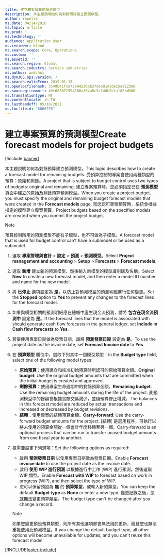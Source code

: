 ```yaml
---
title: 建立專案預算的預測模型
description: 本主題說明如何為剩餘預算建立預測模型。
author: Yowelle
ms.date: 04/24/2020
ms.topic: article
ms.prod: ''
ms.technology: ''
audience: Application User
ms.reviewer: kfend
ms.search.scope: Core, Operations
ms.custom: ''
ms.assetid: ''
ms.search.region: Global
ms.search.industry: Service industries
ms.author: andchoi
ms.dyn365.ops.version: 7
ms.search.validFrom: 2019-01-15
ms.openlocfilehash: 3549b41fce72b44230ab27de081dade15a912266
ms.sourcegitcommit: 40f68387f594180af64a5e5c748b6efa188bd300
ms.translationtype: HT
ms.contentlocale: zh-TW
ms.lasthandoff: 05/10/2021
ms.locfileid: "6006276"
---
```

# <a name="create-forecast-models-for-project-budgets"></a><span data-ttu-id="55d75-103">建立專案預算的預測模型</span><span class="sxs-lookup"><span data-stu-id="55d75-103">Create forecast models for project budgets</span></span> 

[!include [banner](../includes/banner.md)]

<span data-ttu-id="55d75-104">本主題說明如何為剩餘預算建立預測模型。</span><span class="sxs-lookup"><span data-stu-id="55d75-104">This topic describes how to create a forecast model for remaining budgets.</span></span> <span data-ttu-id="55d75-105">受預算控制的專案會使用兩種類型的預算：原始和剩餘。</span><span class="sxs-lookup"><span data-stu-id="55d75-105">A project that is subject to budget control uses two types of budgets: original and remaining.</span></span> <span data-ttu-id="55d75-106">建立專案預算時，您必須指定已在 **預測模型** 頁面中建立的原始及剩餘預算預測模型。</span><span class="sxs-lookup"><span data-stu-id="55d75-106">When you create a project budget, you must specify the original and remaining budget forecast models that were created in the **Forecast models** page.</span></span> <span data-ttu-id="55d75-107">當您認可專案預算時，系統會根據指定的模型建立專案預算。</span><span class="sxs-lookup"><span data-stu-id="55d75-107">Project budgets based on the specified models are created when you commit the project budget.</span></span>

> [!NOTE]
> <span data-ttu-id="55d75-108">預算控制所用的預測模型不能有子模型，也不可做為子模型。</span><span class="sxs-lookup"><span data-stu-id="55d75-108">A forecast model that is used for budget control can’t have a submodel or be used as a submodel.</span></span>

1. <span data-ttu-id="55d75-109">選取 **專案管理與會計** > **設定** > **預測**  > **預測模型**。</span><span class="sxs-lookup"><span data-stu-id="55d75-109">Select **Project management and accounting** > **Setup** > **Forecasts**  > **Forecast models**.</span></span>
2. <span data-ttu-id="55d75-110">選取 **新增** 建立新的預測模型，然後輸入新模型的模型識別碼及名稱。</span><span class="sxs-lookup"><span data-stu-id="55d75-110">Select **New** to create a new forecast model, and then enter a model ID number and name for the new model.</span></span> 
3. <span data-ttu-id="55d75-111">將 **已停止** 選項設定為 **是**，以防止對預測模型的預測明細進行任何變更。</span><span class="sxs-lookup"><span data-stu-id="55d75-111">Set the **Stopped** option to **Yes** to prevent any changes to the forecast lines for the forecast model.</span></span> 
4. <span data-ttu-id="55d75-112">如果與模型相關的預測明細應在總帳中產生現金流預測，請將 **包含在現金流預測中** 設定為 **是**。</span><span class="sxs-lookup"><span data-stu-id="55d75-112">If the forecast lines that the model is associated with should generate cash flow forecasts in the general ledger, set **Include in Cash flow forecasts** to **Yes.**</span></span> 
5. <span data-ttu-id="55d75-113">若要使用專案日期做為發票日期，請將 **預測發票日期** 設定為 **是**。</span><span class="sxs-lookup"><span data-stu-id="55d75-113">To use the project date as the invoice date, set **Forecast Invoice date** to **Yes**.</span></span> 
6. <span data-ttu-id="55d75-114">在 **預算類型** 欄位中，選取下列其中一個模型類型：</span><span class="sxs-lookup"><span data-stu-id="55d75-114">In the **Budget type** field, select one of the following model types:</span></span>

   - <span data-ttu-id="55d75-115">**原始預算**：使用建立和核准初始預算時所認可的原始預算金額。</span><span class="sxs-lookup"><span data-stu-id="55d75-115">**Original budget**: Use the original budget amounts that are committed when the initial budget is created and approved.</span></span>
   - <span data-ttu-id="55d75-116">**剩餘預算**：使用專案生命週期中的剩餘預算金額。</span><span class="sxs-lookup"><span data-stu-id="55d75-116">**Remaining budget**: Use the remaining budget amounts during the life of the project.</span></span> <span data-ttu-id="55d75-117">此預測模型中的餘額會根據實際交易減少，並隨預算修正增減。</span><span class="sxs-lookup"><span data-stu-id="55d75-117">The balances in this forecast model are reduced by actual transactions and increased or decreased by budget revisions.</span></span>
   - <span data-ttu-id="55d75-118">**結轉**：使用專案的結轉預算金額。</span><span class="sxs-lookup"><span data-stu-id="55d75-118">**Carry-forward**: Use the carry-forward budget amounts for the project.</span></span> <span data-ttu-id="55d75-119">[結轉] 是選用程序，可執行以將未使用的預算金額從一個會計年度移轉至另一個。</span><span class="sxs-lookup"><span data-stu-id="55d75-119">Carry-forward is an optional process that can be run to transfer unused budget amounts from one fiscal year to another.</span></span>

7. <span data-ttu-id="55d75-120">視需要設定下列選項：</span><span class="sxs-lookup"><span data-stu-id="55d75-120">Set the following options as required:</span></span>

   - <span data-ttu-id="55d75-121">啟用 **預測發票日期** 以使用專案日期做為發票日期。</span><span class="sxs-lookup"><span data-stu-id="55d75-121">Enable **Forecast invoice date** to use the project date as the invoice date.</span></span>
   - <span data-ttu-id="55d75-122">啟用 **使用 WIP 進行預測** 以根據進行中工作 (WIP) 進行預測，然後選取 WIP 類型。</span><span class="sxs-lookup"><span data-stu-id="55d75-122">Enable **Forecast with WIP** to forecast based on work in progress (WIP), and then select the type of WIP.</span></span> 
   - <span data-ttu-id="55d75-123">您可以保留預設為 **無** 的 **預算類型**，或輸入新的類型。</span><span class="sxs-lookup"><span data-stu-id="55d75-123">You can keep the default **Budget type** as **None** or enter a new type.</span></span> <span data-ttu-id="55d75-124">變更記錄之後，您就無法變更預算類型。</span><span class="sxs-lookup"><span data-stu-id="55d75-124">The budget type can't be changed after you change a record.</span></span>     
    > [!NOTE]
    > <span data-ttu-id="55d75-125">如果您變更預設預算類型，則所有其他選項都會無法用於更新，而且您也無法重複使用此預測模型。</span><span class="sxs-lookup"><span data-stu-id="55d75-125">If you change the default budget type, all other options will become unavailable for updates, and you can't reuse this forecast model.</span></span> 
   


 



[!INCLUDE[footer-include](../includes/footer-banner.md)]